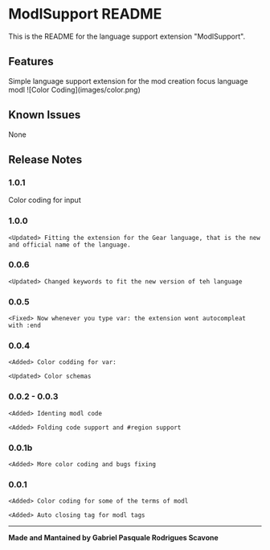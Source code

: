 # ModlSupport README

This is the README for the language support extension "ModlSupport". 

## Features

Simple language support extension for the mod creation focus language modl
\!\[Color Coding\]\(images/color.png\)

## Known Issues

None

## Release Notes

### 1.0.1
<Added>  Color coding for input


### 1.0.0
    <Updated> Fitting the extension for the Gear language, that is the new and official name of the language.


### 0.0.6
    <Updated> Changed keywords to fit the new version of teh language

### 0.0.5
    <Fixed> Now whenever you type var: the extension wont autocompleat with :end

### 0.0.4
    <Added> Color codding for var:

    <Updated> Color schemas

### 0.0.2 - 0.0.3
    <Added> Identing modl code
    
    <Added> Folding code support and #region support


### 0.0.1b
    <Added> More color coding and bugs fixing


### 0.0.1
    <Added> Color coding for some of the terms of modl

    <Added> Auto closing tag for modl tags

----------------------------------------------------------------------------------------------------------

**Made and Mantained by Gabriel Pasquale Rodrigues Scavone**
